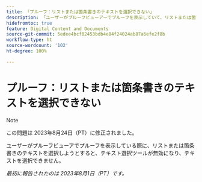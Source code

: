 ```yaml
---
title: 「プルーフ：リストまたは箇条書きのテキストを選択できない」
description: 「ユーザーがプルーフビューアーでプルーフを表示していて、リストまたは箇条書きに含まれるテキストを選択しようとした場合、テキスト選択ツールは無効になり、テキストを選択できません。」
hidefromtoc: true
feature: Digital Content and Documents
source-git-commit: 5edee4bcf02453bdb4e84f24024ab87a6efe2f8b
workflow-type: ht
source-wordcount: '102'
ht-degree: 100%

---
```



# プルーフ：リストまたは箇条書きのテキストを選択できない

<!--WF and WFP TOCs-->

>[!NOTE]
>
>この問題は 2023年8月24日（PT）に修正されました。

ユーザーがプルーフビューアでプルーフを表示している際に、リストまたは箇条書きのテキストを選択しようとすると、テキスト選択ツールが無効になり、テキストを選択できません。

_最初に報告されたのは 2023年8月1日（PT）です。_

